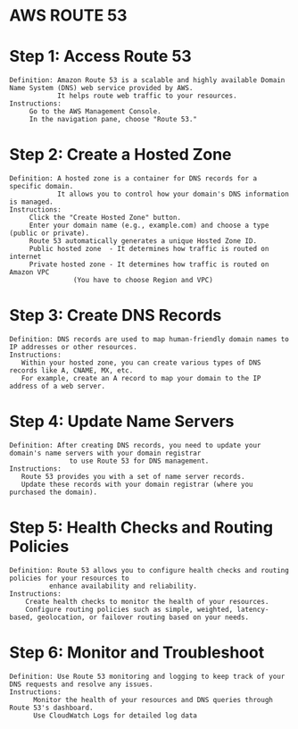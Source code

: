 # AWS ROUTE 53

# Step 1: Access Route 53
    Definition: Amazon Route 53 is a scalable and highly available Domain Name System (DNS) web service provided by AWS. 
                It helps route web traffic to your resources.
    Instructions:
         Go to the AWS Management Console.
         In the navigation pane, choose "Route 53."

# Step 2: Create a Hosted Zone
    Definition: A hosted zone is a container for DNS records for a specific domain. 
                It allows you to control how your domain's DNS information is managed.
    Instructions:
         Click the "Create Hosted Zone" button.
         Enter your domain name (e.g., example.com) and choose a type (public or private).
         Route 53 automatically generates a unique Hosted Zone ID.
         Public hosted zone  - It determines how traffic is routed on internet
         Private hosted zone - It determines how traffic is routed on Amazon VPC 
                    (You have to choose Region and VPC)
 
# Step 3: Create DNS Records
    Definition: DNS records are used to map human-friendly domain names to IP addresses or other resources.
    Instructions:
       Within your hosted zone, you can create various types of DNS records like A, CNAME, MX, etc.
       For example, create an A record to map your domain to the IP address of a web server.

# Step 4: Update Name Servers
    Definition: After creating DNS records, you need to update your domain's name servers with your domain registrar 
                   to use Route 53 for DNS management.
    Instructions:
       Route 53 provides you with a set of name server records. 
       Update these records with your domain registrar (where you purchased the domain).

# Step 5: Health Checks and Routing Policies
    Definition: Route 53 allows you to configure health checks and routing policies for your resources to
              enhance availability and reliability.
    Instructions:
        Create health checks to monitor the health of your resources.
        Configure routing policies such as simple, weighted, latency-based, geolocation, or failover routing based on your needs.

# Step 6: Monitor and Troubleshoot
    Definition: Use Route 53 monitoring and logging to keep track of your DNS requests and resolve any issues.
    Instructions:
          Monitor the health of your resources and DNS queries through Route 53's dashboard.
          Use CloudWatch Logs for detailed log data
